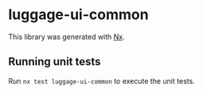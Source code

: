 # luggage-ui-common

This library was generated with [Nx](https://nx.dev).

## Running unit tests

Run `nx test luggage-ui-common` to execute the unit tests.
